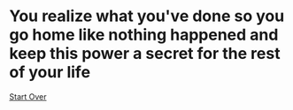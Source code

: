 # You realize what you've done so you go home like nothing happened and keep this power a secret for the rest of your life

[Start Over](../wakeup.md)
